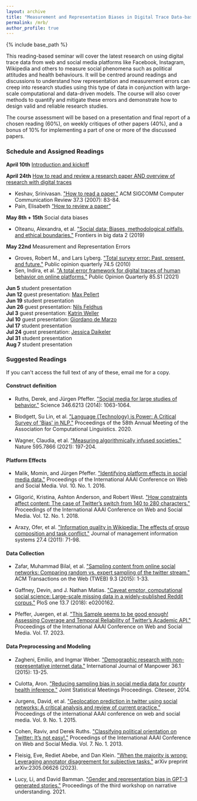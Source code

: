 ```yaml
---
layout: archive
title: "Measurement and Representation Biases in Digital Trace Data-based Studies"
permalink: /mrb/
author_profile: true
---
```


{% include base_path %}

This reading-based seminar will cover the latest research on using digital trace data from web and social media platforms like Facebook, Instagram, Wikipedia and others to measure social phenomena such as political attitudes and health behaviours. It will be centred around readings and discussions to understand how representation and measurement errors can creep into research studies using this type of data in conjunction with large-scale computational and data-driven models. The course will also cover methods to quantify and mitigate these errors and demonstrate how to design valid and reliable research studies. 

The course assessment will be based on a presentation and final report of a chosen reading (60%), on weekly critiques of other papers (40%), and a bonus of 10% for implementing a part of one or more of the discussed papers.

### Schedule and Assigned Readings

**April 10th** [Introduction and kickoff](http://indiiigo.github.io/files/mrb/session_0_intro.pdf)

**April 24th** [How to read and review a research paper AND overview of research with digital traces](http://indiiigo.github.io/files/mrb/session_1_working_with_digital_traces.pdf)
- Keshav, Srinivasan. ["How to read a paper."](http://ccr.sigcomm.org/online/files/p83-keshavA.pdf) ACM SIGCOMM Computer Communication Review 37.3 (2007): 83-84.  
- Pain, Elisabeth [“How to review a paper”](https://www.science.org/content/article/how-review-paper)

**May 8th + 15th** Social data biases
- Olteanu, Alexandra, et al. ["Social data: Biases, methodological pitfalls, and ethical boundaries."](https://www.frontiersin.org/articles/10.3389/fdata.2019.00013/full)  Frontiers in big data 2 (2019)

**May 22nd** Measurement and Representation Errors
- Groves, Robert M., and Lars Lyberg. ["Total survey error: Past, present, and future."](https://academic.oup.com/poq/article/74/5/849/1817502) Public opinion quarterly 74.5 (2010) 
- Sen, Indira, et al. ["A total error framework for digital traces of human behavior on online platforms."](https://academic.oup.com/poq/article/85/S1/399/6359490) Public Opinion Quarterly 85.S1 (2021)

**Jun 5**	student presentation\
**Jun 12**	guest presentation: [Max Pellert](https://mpellert.at/)\
**Jun 19**	student presentation\
**Jun 26**	guest presentation: [Nils Feldhus](https://nfelnlp.github.io/)\
**Jul 3**	guest presentation: [Katrin Weller](https://katrinweller.net/)\
**Jul 10**	guest presentation: [Giordano de Marzo](https://giordano-demarzo.github.io/)\
**Jul 17**	student presentation\
**Jul 24**	guest presentation: [Jessica Daikeler](https://www.gesis.org/en/institute/about-us/staff/person/jessica.daikeler)\
**Jul 31**	student presentation\
**Aug 7**	student presentation

### Suggested Readings

If you can't access the full text of any of these, email me for a copy.

#### Construct definition

- Ruths, Derek, and Jürgen Pfeffer. ["Social media for large studies of behavior."](https://www.science.org/doi/full/10.1126/science.346.6213.1063) Science 346.6213 (2014): 1063-1064.

- Blodgett, Su Lin, et al. ["Language (Technology) is Power: A Critical Survey of 'Bias' in NLP."](https://aclanthology.org/2020.acl-main.485/) Proceedings of the 58th Annual Meeting of the Association for Computational Linguistics. 2020.

- Wagner, Claudia, et al. ["Measuring algorithmically infused societies."](https://www.nature.com/articles/s41586-021-03666-1) Nature 595.7866 (2021): 197-204.

#### Platform Effects

- Malik, Momin, and Jürgen Pfeffer. ["Identifying platform effects in social media data."](https://ojs.aaai.org/index.php/ICWSM/article/view/14756) Proceedings of the International AAAI Conference on Web and Social Media. Vol. 10. No. 1. 2016.

- Gligorić, Kristina, Ashton Anderson, and Robert West. ["How constraints affect content: The case of Twitter’s switch from 140 to 280 characters."](https://ojs.aaai.org/index.php/ICWSM/article/view/15079) Proceedings of the International AAAI Conference on Web and Social Media. Vol. 12. No. 1. 2018.

- Arazy, Ofer, et al. ["Information quality in Wikipedia: The effects of group composition and task conflict."](https://www.tandfonline.com/doi/abs/10.2753/MIS0742-1222270403) Journal of management information systems 27.4 (2011): 71-98.

#### Data Collection

- Zafar, Muhammad Bilal, et al. ["Sampling content from online social networks: Comparing random vs. expert sampling of the twitter stream."](https://dl.acm.org/doi/abs/10.1145/2743023) ACM Transactions on the Web (TWEB) 9.3 (2015): 1-33.

- Gaffney, Devin, and J. Nathan Matias. ["Caveat emptor, computational social science: Large-scale missing data in a widely-published Reddit corpus."](https://journals.plos.org/plosone/article?id=10.1371/journal.pone.0200162) PloS one 13.7 (2018): e0200162.

- Pfeffer, Juergen, et al. ["This Sample seems to be good enough! Assessing Coverage and Temporal Reliability of Twitter’s Academic API."](https://ojs.aaai.org/index.php/ICWSM/article/view/22182) Proceedings of the International AAAI Conference on Web and Social Media. Vol. 17. 2023.

#### Data Preprocessing and Modeling

- Zagheni, Emilio, and Ingmar Weber. ["Demographic research with non-representative internet data."](https://www.emerald.com/insight/content/doi/10.1108/IJM-12-2014-0261/full/html) International Journal of Manpower 36.1 (2015): 13-25.

- Culotta, Aron. ["Reducing sampling bias in social media data for county health inference."](http://www.cs.iit.edu/~culotta/pubs/culotta14reducing.pdf) Joint Statistical Meetings Proceedings. Citeseer, 2014.

- Jurgens, David, et al. ["Geolocation prediction in twitter using social networks: A critical analysis and review of current practice."](https://ojs.aaai.org/index.php/ICWSM/article/view/14627) Proceedings of the international AAAI conference on web and social media. Vol. 9. No. 1. 2015.

- Cohen, Raviv, and Derek Ruths. ["Classifying political orientation on Twitter: It’s not easy!."](https://ojs.aaai.org/index.php/ICWSM/article/view/14434) Proceedings of the International AAAI Conference on Web and Social Media. Vol. 7. No. 1. 2013.

- Fleisig, Eve, Rediet Abebe, and Dan Klein. ["When the majority is wrong: Leveraging annotator disagreement for subjective tasks."](https://arxiv.org/abs/2305.06626) arXiv preprint arXiv:2305.06626 (2023).

- Lucy, Li, and David Bamman. ["Gender and representation bias in GPT-3 generated stories."](https://aclanthology.org/2021.nuse-1.5/) Proceedings of the third workshop on narrative understanding. 2021.